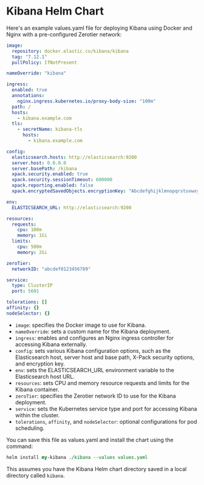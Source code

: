 # Kibana Helm Chart

Here's an example values.yaml file for deploying Kibana using Docker and Nginx with a pre-configured Zerotier network:

```yaml
image:
  repository: docker.elastic.co/kibana/kibana
  tag: "7.12.1"
  pullPolicy: IfNotPresent

nameOverride: "kibana"

ingress:
  enabled: true
  annotations:
    nginx.ingress.kubernetes.io/proxy-body-size: "100m"
  path: /
  hosts:
    - kibana.example.com
  tls:
    - secretName: kibana-tls
      hosts:
        - kibana.example.com

config:
  elasticsearch.hosts: http://elasticsearch:9200
  server.host: 0.0.0.0
  server.basePath: /kibana
  xpack.security.enabled: true
  xpack.security.sessionTimeout: 600000
  xpack.reporting.enabled: false
  xpack.encryptedSavedObjects.encryptionKey: "AbcdefghijklmnopqrstuvwxyZ123456"

env:
  ELASTICSEARCH_URL: http://elasticsearch:9200

resources:
  requests:
    cpu: 100m
    memory: 1Gi
  limits:
    cpu: 500m
    memory: 2Gi

zeroTier:
  networkID: "abcdef0123456789"

service:
  type: ClusterIP
  port: 5601

tolerations: []
affinity: {}
nodeSelector: {}
```

- `image`: specifies the Docker image to use for Kibana.
- `nameOverride`: sets a custom name for the Kibana deployment.
- `ingress`: enables and configures an Nginx ingress controller for accessing Kibana externally.
- `config`: sets various Kibana configuration options, such as the Elasticsearch host, server host and base path, X-Pack security options, and encryption key.
-  `env`: sets the ELASTICSEARCH_URL environment variable to the Elasticsearch host URL.
- `resources`: sets CPU and memory resource requests and limits for the Kibana container.
- `zeroTier`: specifies the Zerotier network ID to use for the Kibana deployment.
- `service`: sets the Kubernetes service type and port for accessing Kibana within the cluster.
- `tolerations`, `affinity`, and `nodeSelector`: optional configurations for pod scheduling.

You can save this file as values.yaml and install the chart using the command:

```perl
helm install my-kibana ./kibana --values values.yaml
```

This assumes you have the Kibana Helm chart directory saved in a local directory called `kibana`.